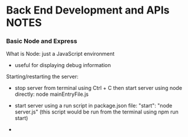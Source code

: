 # Back End Development and APIs NOTES
### Basic Node and Express

What is Node: just a JavaScript environment
* useful for displaying debug information

Starting/restarting the server:
* stop server from terminal using Ctrl + C then start server using node directly: node mainEntryFile.js
* start server using a run script in package.json file: 
    "start": "node server.js"
    (this script would be run from the terminal using npm run start)

* 